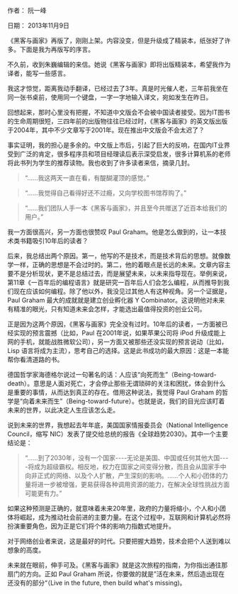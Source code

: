 作者： 阮一峰

日期： 2013年11月9日

《黑客与画家》再版了，刚刚上架。内容没变，但是升级成了精装本，纸张好了许多。下面是我为再版写的序言。

不久前，收到朱巍编辑的来信。她说《黑客与画家》即将出版精装本，希望我作为译者，能写一些感言。

我这才惊觉，距离我动手翻译，已经过去了3年。真是时光催人老，三年前我坐在同一张书桌前，使用同一个键盘，一字一字地输入译文，宛如发生在昨日。

回想起来，那时心里没有把握，不知道中文版会不会被中国读者接受。因为IT图书的生命周期很短，三四年前的出版物往往已经过时，《黑客与画家》的英文版出版于2004年，其中不少文章写于2001年。现在推出中文版会不会太迟了？

事实证明，我的担心是多余的。中文版上市后，引起了巨大的反响，在国内IT业界受到广泛的肯定，很多程序员和项目经理读后表示深受启发，很多计算机系的老师将此书列为学生的推荐读物。我也收到了许多读者来信，摘录几封。

>“……我这两天一直在看，有醍醐灌顶的感觉。”

>“……我觉得自己看得好还不过瘾，又向学校图书馆荐购了。”

>“……我们团队人手一本《黑客与画家》，并且至今共赠送了近百本给我们的用户。”

我一方面很高兴，另一方面也很赞叹 Paul Graham。他是怎么做到的，让一本技术类书籍吸引10年后的读者？

后来，我总结出两个原因。第一，他写的不是技术，而是技术背后的思想。就像数学一样，正确的思想是不会过时的。第二，他的着眼点是长远的未来。文章内容主要不是分析现状，更不是总结过去，而是展望未来，以未来指导现在。举例来说，第11章《一百年后的编程语言》就是研究一百年后人们会怎么编程，从而推导到我们现在应该如何编程。除了他以外，我没见过其他人有这种视角。另一个证据是，Paul Graham 最大的成就就是建立创业孵化器 Y Combinator。这说明他对未来有精准的眼光，只有知道未来会怎样，才能选出最值得投资的创业公司。

正是因为这两个原因，《黑客与画家》完全没有过时。10年后的读者，一方面被已经实现的预言震撼（比如，Paul 在2001年说，如果苹果公司将 iPod 升级成能上网的手机，就能战胜微软公司），另一方面又被那些还没实现的预言说动（比如，Lisp 语言将成为主流），思考自己的选择。这是此书成功的最大原因：这是一本能帮你看清道路的书。

德国哲学家海德格尔说过一句著名的话：人应该“向死而生”（Being-toward-death）。意思是人面对死亡，才会停止那些无谓琐碎的关注和困扰，体会到什么是重要的事情，从而达到真正的存在。借用这种说法，我觉得 Paul Graham 的哲学是“向着未来而生”（Being-toward-future）。也就是说，我们的目光应该盯着未来的世界，以此决定人生应该怎么走。

说到未来的世界，我想起去年年底，美国国家情报委员会（National Intelligence Council，缩写 NIC）发表了提交给总统的报告《全球趋势2030》。其中一个主要结论是：

>“……到了2030年，没有一个国家----无论是美国、中国或任何其他大国----将成为超级霸权。相反地，权力在国家之间变得分散，而且会从国家手中向非正式的网络、以及个人扩散，产生深刻的影响。……个人和小团体的力量将进一步被增强，更易获得各种调用资源的能力，在解决全球性挑战方面可能更有力。”

如果这种预测是正确的，就意味着未来20年里，政府的力量将缩小，个人和小团体将崛起，成为推动社会前进的主要力量。在这个过程中，互联网和计算机必然将扮演重要角色，因为正是它们将个体的影响力指数式地提升。

对于网络创业者来说，这是最好的时代。只要把握大趋势，技术会把个人送到难以想象的高度。

未来就在眼前，伸手可及。《黑客与画家》就是这次旅程的指南，为你指出通往那扇门的方向。正如 Paul Graham 所说，你要做的就是”活在未来，然后造出现在还没有的部分“（Live in the future, then build what's missing)。